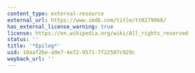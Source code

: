 ```yaml
---
content_type: external-resource
external_url: https://www.imdb.com/title/tt0279068/
has_external_license_warning: true
license: https://en.wikipedia.org/wiki/All_rights_reserved
status: ''
title: '*Epilog*'
uid: 10aaf2be-a0e7-4e72-9571-7f22507c929c
wayback_url: ''
---
```

